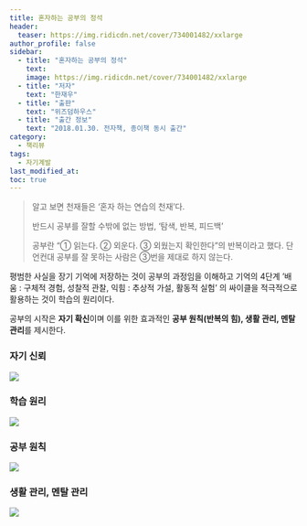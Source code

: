 ```yaml
---
title: 혼자하는 공부의 정석
header:
  teaser: https://img.ridicdn.net/cover/734001482/xxlarge
author_profile: false
sidebar:
  - title: "혼자하는 공부의 정석"
    text:
    image: https://img.ridicdn.net/cover/734001482/xxlarge
  - title: "저자"
    text: "한재우"
  - title: "출판"
    text: "위즈덤하우스"
  - title: "출간 정보"
    text: "2018.01.30. 전자책, 종이책 동시 출간"
category:
  - 책리뷰
tags:
  - 자기계발
last_modified_at:
toc: true
---
```


> 알고 보면 천재들은 ‘혼자 하는 연습의 천재’다. 
>
> 반드시 공부를 잘할 수밖에 없는 방법, ‘탐색, 반복, 피드백’ 
>
> 공부란 “① 읽는다. ② 외운다. ③ 외웠는지 확인한다”의 반복이라고 했다. 단언컨대 공부를 잘 못하는 사람은 ③번을 제대로 하지 않는다.

평범한 사실을 장기 기억에 저장하는 것이 공부의 과정임을 이해하고 기억의 4단계 ’배움 : 구체적 경험, 성찰적 관찰, 익힘 : 추상적 가설, 활동적 실험’ 의 싸이클을 적극적으로 활용하는 것이 학습의 원리이다. 

공부의 시작은 **자기 확신**이며 이를 위한 효과적인 **공부 원칙(반복의 힘), 생활 관리, 멘탈 관리**를 제시한다. 

### 자기 신뢰

![](https://tva1.sinaimg.cn/large/006tNbRwgy1gb3y6dd33jj318y0u0hdt.jpg)

### 학습 원리

![](https://tva1.sinaimg.cn/large/006tNbRwgy1gb3y6ujsszj31xa0u0qpa.jpg)

### 공부 원칙

![](https://tva1.sinaimg.cn/large/006tNbRwgy1gb3y76727pj317o0u0kc8.jpg)

### 생활 관리, 멘탈 관리

![](https://tva1.sinaimg.cn/large/006tNbRwgy1gb3y7i8os0j31iv0u04my.jpg)